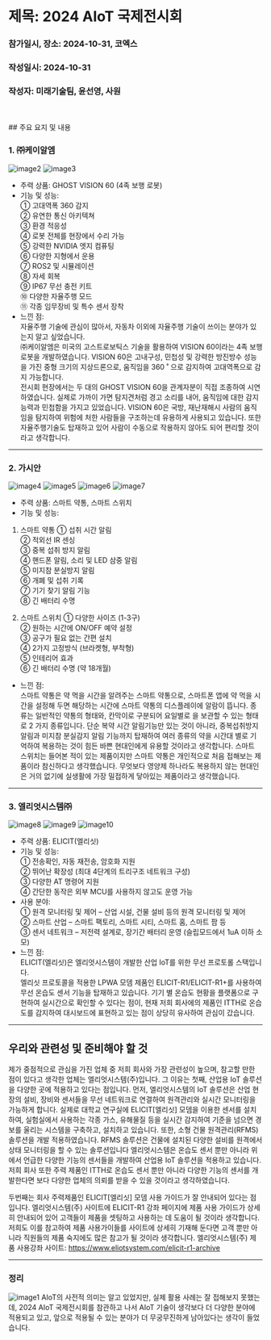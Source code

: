 # 제목: 2024 AIoT 국제전시회
### 참가일시, 장소: 2024-10-31, 코엑스

### 작성일시: 2024-10-31
### 작성자: 미래기술팀, 윤선영, 사원   
<br/>
<br/>
## 주요 요지 및 내용

### 1. ㈜케이알엠   
![image2](https://github.com/user-attachments/assets/791a8ba1-bc6c-4757-a453-0788d3443891)
![image3](https://github.com/user-attachments/assets/099a4e86-32ba-4507-a596-f43d32bcb0a2)
* 주력 상품: GHOST VISION 60 (4족 보행 로봇)
* 기능 및 성능:   
①	고대역폭 360 감지   
②	유연한 통신 아키텍쳐   
③	환경 적응성   
④	로봇 전체를 현장에서 수리 가능   
⑤	강력한 NVIDIA 엣지 컴퓨팅   
⑥	다양한 지형에서 운용   
⑦	ROS2 및 시뮬레이션   
⑧	자세 회복   
⑨	IP67 무선 충전 키트   
⑩	다양한 자율주행 모드   
⑪	각종 임무장비 및 특수 센서 장착   
* 느낀 점:   
자율주행 기술에 관심이 많아서, 자동차 이외에 자율주행 기술이 쓰이는 분야가 있는지 알고 싶었습니다.    
㈜케이알엠은 미국의 고스트로보틱스 기술을 활용하여 VISION 60이라는 4족 보행 로봇을 개발하였습니다. VISION 60은 고내구성, 민첩성 및 강력한 방진방수 성능을 가진 중형 크기의 지상드론으로, 움직임을 360 ˚ 으로 감지하여 고대역폭으로 감지 가능합니다.  
전시회 현장에서는 두 대의 GHOST VISION 60을 관계자분이 직접 조종하여 시연하였습니다. 실제로 가까이 가면 탐지견처럼 경고 소리를 내어, 움직임에 대한 감지능력과 민첩함을 가지고 있었습니다. VISION 60은 국방, 재난재해시 사람의 움직임을 탐지하여 위험에 처한 사람들을 구조하는데 유용하게 사용되고 있습니다. 또한 자율주행기술도 탑재하고 있어 사람이 수동으로 작용하지 않아도 되어 편리할 것이라고 생각합니다.

* * *

### 2.	가시안
![image4](https://github.com/user-attachments/assets/9ccbc379-8b39-4387-8eee-8d7f616c390b)
![image5](https://github.com/user-attachments/assets/e257c7f5-6c69-4c5b-822a-82a4b2a2a5ba)
![image6](https://github.com/user-attachments/assets/0bdbf4c3-0abd-4a90-9a24-01861853ee87)
![image7](https://github.com/user-attachments/assets/9474f16b-5532-429e-be14-cfda7e8e9c4a)
* 주력 상품: 스마트 약통, 스마트 스위치
* 기능 및 성능:
1) 스마트 약통
  ①	섭취 시간 알림   
  ②	적외선 IR 센싱   
  ③	중복 섭취 방지 알림   
  ④	핸드폰 알림, 소리 및 LED 삼중 알림   
  ⑤	미지참 분실방지 알림   
  ⑥	개폐 및 섭취 기록   
  ⑦	기기 찾기 알림 기능   
  ⑧	긴 배터리 수명

2) 스마트 스위치
  ①	다양한 사이즈 (1-3구)  
  ②	원하는 시간에 ON/OFF 예약 설정   
  ③	공구가 필요 없는 간편 설치   
  ④	2가지 고정방식 (브라켓형, 부착형)  
  ⑤	인테리어 효과   
  ⑥	긴 배터리 수명 (약 18개월)
* 느낀 점:   
스마트 약통은 약 먹을 시간을 알려주는 스마트 약통으로, 스마트폰 앱에 약 먹을 시간을 설정해 두면 해당하는 시간에 스마트 약통의 디스플레이에 알람이 뜹니다. 
종류는 일반적인 약통의 형태와, 칸막이로 구분되어 요일별로 을 보관할 수 있는 형태로 2 가지 종류입니다. 단순 복약 시간 알림기능만 있는 것이 아니라, 중복섭취방지알림과 미지참 분실감지 알림 기능까지 탑재하여 여러 종류의 약을 시간대 별로 기억하여 복용하는 것이 힘든 바쁜 현대인에게 유용할 것이라고 생각합니다.
스마트 스위치는 들어본 적이 있는 제품이지만 스마트 약통은 개인적으로 처음 접해보는 제품이라 참신하다고 생각했습니다. 무엇보다 영양제 하나라도 복용하지 않는 현대인은 거의 없기에 실생활에 가장 밀접하게 닿아있는 제품이라고 생각했습니다.

* * *

### 3. 엘리엇시스템㈜
![image8](https://github.com/user-attachments/assets/ff7e76c5-7dd5-4a92-a64a-16a499210225)
![image9](https://github.com/user-attachments/assets/1c9722c1-f431-4717-b91c-95b54f6ce69f)
![image10](https://github.com/user-attachments/assets/0a828662-6935-4790-ad02-23f4b703c68e)
* 주력 상품: ELICIT(엘리싯)
* 기능 및 성능:   
①	전송확인, 자동 재전송, 암호화 지원   
②	뛰어난 확장성 (최대 4단계의 트리구조 네트워크 구성)   
③	다양한 AT 명령어 지원   
④	간단한 동작은 외부 MCU를 사용하지 않고도 운영 가능    
* 사용 분야:   
①	원격 모니터링 및 제어 – 산업 시설, 건물 설비 등의 원격 모니터링 및 제어   
②	스마트 산업 – 스마트 팩토리, 스마트 시티, 스마트 홈, 스마트 팜 등   
③	센서 네트워크 – 저전력 설계로, 장기간 배터리 운영 (슬립모드에서 1uA 이하 소모)   
* 느낀 점:   
ELICIT(엘리싯)은 엘리엇시스템이 개발한 산업 IoT를 위한 무선 프로토롤 스택입니다.   
엘리싯 프로토콜을 적용한 LPWA 모뎀 제품인 ELICIT-R1/ELICIT-R1+를 사용하여 무선 온습도 센서 기능을 탑재하고 있습니다. 기기 별 온습도 현황을 플랫폼으로 구현하여 실시간으로 확인할 수 있다는 점이, 현재 저희 회사에의 제품인 ITTH로 온습도를 감지하여 대시보드에 표현하고 있는 점이 상당히 유사하여 관심이 갔습니다.

* * *

## 우리와 관련성 및 준비해야 할 것
제가 중점적으로 관심을 가진 업체 중 저희 회사와 가장 관련성이 높으며, 참고할 만한 점이 있다고 생각한 업체는 엘리엇시스템(주)입니다.
그 이유는 첫째, 산업용 IoT 솔루션을 다양한 곳에 적용하고 있다는 점입니다.
먼저, 엘리엇시스템의 IoT 솔루션은 산업 현장의 설비, 장비와 센서들을 무선 네트워크로 연결하여 원격관리와 실시간 모니터링을 가능하게 합니다. 
실제로 대학교 연구실에 ELICIT[엘리싯] 모뎀을 이용한 센서를 설치하여, 실험실에서 사용하는 각종 가스, 유해물질 등을 실시간 감지하여 기준을 넘으면 경보를 울리는 시스템을 구축하고, 설치하고 있습니다.
또한, 소형 건물 원격관리(RFMS) 솔루션을 개발 적용하였습니다. RFMS 솔루션은 건물에 설치된 다양한 설비를 원격에서 상태 모니터링을 할 수 있는 솔루션입니다
엘리엇시스템은 온습도 센서 뿐만 아니라 위에서 언급한 다양한 기능의 센서들을 개발하여 산업용 IoT 솔루션을 적용하고 있습니다. 
저희 회사 또한 주력 제품인 ITTH로 온습도 센서 뿐만 아니라 다양한 기능의 센서를 개발한다면 보다 다양한 업체의 의뢰를 받을 수 있을 것이라고 생각하였습니다.

두번째는 회사 주력제품인 ELICIT[엘리싯] 모뎀 사용 가이드가 잘 안내되어 있다는 점입니다.
엘리엇시스템(주) 사이트에 ELICIT-R1 강좌 페이지에 제품 사용 가이드가 상세히 안내되어 있어 고객들이 제품을 셋팅하고 사용하는 데 도움이 될 것이라 생각합니다.
저희도 이를 참고하여 제품 사용가이들를 사이트에 상세히 기재해 둔다면 고객 뿐만 아니라 직원들의 제품 숙지에도 많은 참고가 될 것이라 생각합니다.
엘리엇시스템(주) 제품 사용강좌 사이트: https://www.eliotsystem.com/elicit-r1-archive


* * *

### 정리
![image1](https://github.com/user-attachments/assets/7497f317-ca0c-4b59-82a9-c8b8de6add0f)
AIoT의 사전적 의미는 알고 있었지만, 실제 활용 사례는 잘 접해보지 못했는데, 2024 AIoT 국제전시회를 참관하고 나서 AIoT 기술이 생각보다 더 다양한 분야에 적용되고 있고, 앞으로 적용될 수 있는 분야가 더 무궁무진하게 남아있다는 생각이 들었습니다.


